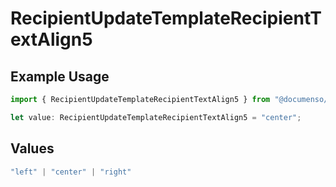 # RecipientUpdateTemplateRecipientTextAlign5

## Example Usage

```typescript
import { RecipientUpdateTemplateRecipientTextAlign5 } from "@documenso/sdk-typescript/models/operations";

let value: RecipientUpdateTemplateRecipientTextAlign5 = "center";
```

## Values

```typescript
"left" | "center" | "right"
```
